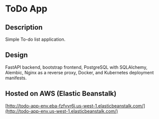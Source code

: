 # ToDo App

## Description

Simple To-do list application.

## Design

FastAPI backend, bootstrap frontend, PostgreSQL with SQLAlchemy, Alembic, Nginx as a reverse proxy, Docker, and Kubernetes deployment manifests.

## Hosted on AWS (Elastic Beanstalk)

[http://todo-app-env.eba-fzfvvr6j.us-west-1.elasticbeanstalk.com/](http://todo-app-env.us-west-1.elasticbeanstalk.com/)
